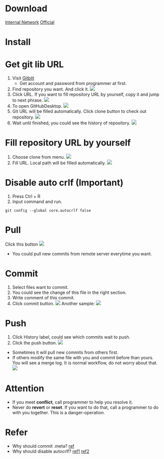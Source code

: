 # Download
[Internal Network](http://10.60.80.2:8099/ftp/tools/GitHubDesktopSetup-x64.exe)
[Official](https://desktop.github.com/)

# Install 

# Get git lib URL
1. Visit [Gitblit](http://10.60.80.2:10101/)
    * Get account and password from programmer at first.
2. Find repository you want. And click it.
![](vx_images/266215915239373.png)
3. Click URL. If you want to fill repository URL by yourself, copy it and jump to next phrase.
![](vx_images/315330216227240.png)
4. To open GitHubDesktop. 
![](vx_images/329010416247406.png)
5. Git URL will be filled automatically. Click clone button to check out repository.
![](vx_images/199660616240075.png)
5. Wait until finished, you could see the history of repository.
![](vx_images/376440916236630.png)


# Fill repository URL by yourself
1. Choose clone from menu.
![](vx_images/3085715220947.png)
2. Fill URL.  Local path will be filled automatically.
![](vx_images/199660616240075.png)

# Disable auto crlf (Important)
1. Press Ctrl + R
2. Input command and run.
```shell 
git config --global core.autocrlf false
```

# Pull 
Click this button
![](vx_images/86542016232384.png)
* You could pull new commits from remote server everytime you want.

# Commit
1. Select files want to commit.
2. You could see the change of this file in the right section.
3. Write comment of this commit.
3. Click commit button.
![](vx_images/234845116250264.png)
Another sample:
![](vx_images/214135616247868.png)

# Push
1. Click History label, could see which commits wait to push.
2. Click the push button. 
![](vx_images/408065716245370.png)
* Sometimes it will pull new commits from others first.
* If others modify the same file with you and commit before than yours. You will see a merge log. It is normal workflow, do not worry about that.
![](vx_images/298850617226611.png)

# Attention
* If you meet **conflict**, call programmer to help you resolve it.
* Never do **revert** or **reset**. If you want to do that, call a programmer to do with you together. This is a danger-operation.

# Refer
* Why should commit .meta? [ref](https://blog.csdn.net/u012169685/article/details/46378993)
* Why should disable autocrlf? [ref1](https://blog.csdn.net/u013037336/article/details/121541008)  [ref2](https://markentier.tech/posts/2021/10/autocrlf-true-considered-harmful/)